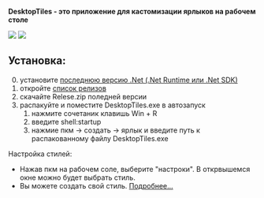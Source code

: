 **DesktopTiles - это приложение для кастомизации ярлыков на рабочем столе**

![](https://github.com/OOjeser/DesktopTiles/tree/master/readmes/Example1.png)
![](https://github.com/OOjeser/DesktopTiles/tree/master/readmes/Example2.png)

Установка:
---------------------
0. установите [последнюю версию .Net (.Net Runtime или .Net SDK)](https://dotnet.microsoft.com/en-us/download "Ссылка на загрузку с сайта Microsoft")
1. откройте [список релизов](https://github.com/OOjeser/DesktopTiles/releases "список релизов")
2. скачайте Relese.zip поледней версии
3. распакуйте и поместите DesktopTiles.exe в автозапуск
	1. нажмите сочетаник клавишь Win + R
	2. введите shell:startup
	3. нажмие пкм -> создать -> ярлык и введите путь к распакованному файлу DesktopTiles.exe


Настройка стилей:
- Нажав пкм на рабочем соле, выберите "настроки". В открвышемся окне можно будет выбрать стиль.
- Вы можете создать свой стиль. [Подробнее...](https://github.com/OOjeser/DesktopTiles/tree/master/readmes/stylesRu.md) 

